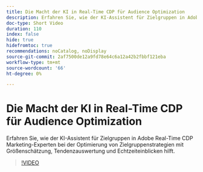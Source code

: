```yaml
---
title: Die Macht der KI in Real-Time CDP für Audience Optimization
description: Erfahren Sie, wie der KI-Assistent für Zielgruppen in Adobe Real-Time CDP Marketing-Experten bei der Optimierung von Zielgruppenstrategien mit Größenschätzung, Tendenzauswertung und Echtzeiteinblicken hilft.
doc-type: Short Video
duration: 110
index: false
hide: true
hidefromtoc: true
recommendations: noCatalog, noDisplay
source-git-commit: 2af7500de12a9fd78e64c6a12a42b2fbbf121eba
workflow-type: tm+mt
source-wordcount: '66'
ht-degree: 0%

---
```



# Die Macht der KI in Real-Time CDP für Audience Optimization

Erfahren Sie, wie der KI-Assistent für Zielgruppen in Adobe Real-Time CDP Marketing-Experten bei der Optimierung von Zielgruppenstrategien mit Größenschätzung, Tendenzauswertung und Echtzeiteinblicken hilft.

<!-- 62_S508_3442517_109_the-power-of-ai-in-realtime-cdp-for-audience-optimization -->
>[!VIDEO](https://video.tv.adobe.com/v/3458207/?learn=on&enablevpops=true)
